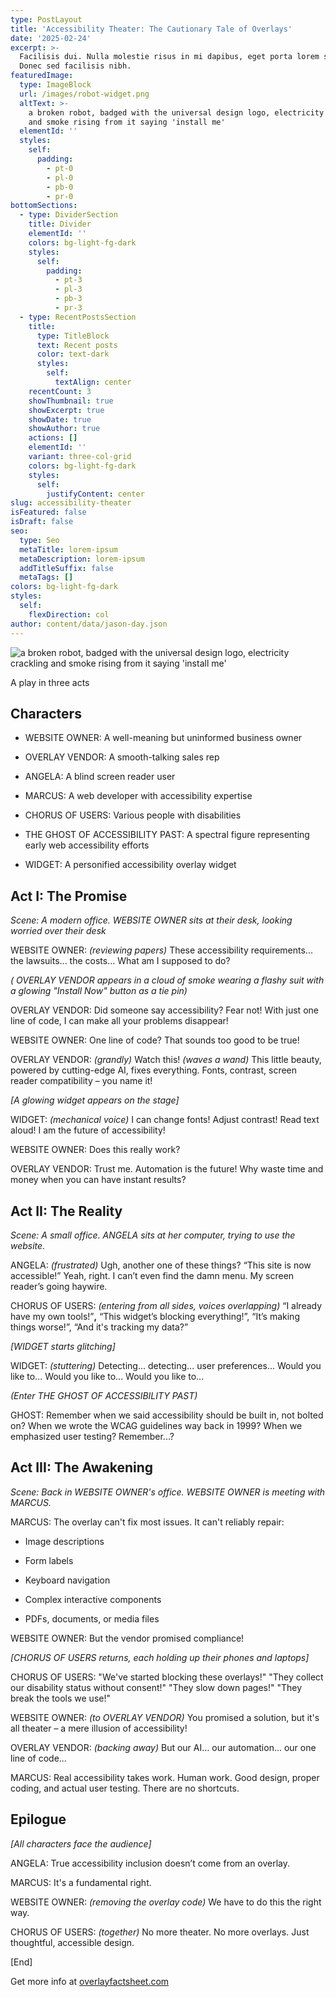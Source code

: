 ```yaml
---
type: PostLayout
title: 'Accessibility Theater: The Cautionary Tale of Overlays'
date: '2025-02-24'
excerpt: >-
  Facilisis dui. Nulla molestie risus in mi dapibus, eget porta lorem semper.
  Donec sed facilisis nibh.
featuredImage:
  type: ImageBlock
  url: /images/robot-widget.png
  altText: >-
    a broken robot, badged with the universal design logo, electricity crackling
    and smoke rising from it saying 'install me'
  elementId: ''
  styles:
    self:
      padding:
        - pt-0
        - pl-0
        - pb-0
        - pr-0
bottomSections:
  - type: DividerSection
    title: Divider
    elementId: ''
    colors: bg-light-fg-dark
    styles:
      self:
        padding:
          - pt-3
          - pl-3
          - pb-3
          - pr-3
  - type: RecentPostsSection
    title:
      type: TitleBlock
      text: Recent posts
      color: text-dark
      styles:
        self:
          textAlign: center
    recentCount: 3
    showThumbnail: true
    showExcerpt: true
    showDate: true
    showAuthor: true
    actions: []
    elementId: ''
    variant: three-col-grid
    colors: bg-light-fg-dark
    styles:
      self:
        justifyContent: center
slug: accessibility-theater
isFeatured: false
isDraft: false
seo:
  type: Seo
  metaTitle: lorem-ipsum
  metaDescription: lorem-ipsum
  addTitleSuffix: false
  metaTags: []
colors: bg-light-fg-dark
styles:
  self:
    flexDirection: col
author: content/data/jason-day.json
---
```

![a broken robot, badged with the universal design logo, electricity crackling and smoke rising from it saying 'install me'](/images/robot-widget.png)

A play in three acts

## Characters

*   WEBSITE OWNER: A well-meaning but uninformed business owner

*   OVERLAY VENDOR: A smooth-talking sales rep

*   ANGELA: A blind screen reader user

*   MARCUS: A web developer with accessibility expertise

*   CHORUS OF USERS: Various people with disabilities

*   THE GHOST OF ACCESSIBILITY PAST: A spectral figure representing early web accessibility efforts

*   WIDGET: A personified accessibility overlay widget

## Act I: The Promise

*Scene: A modern office. WEBSITE OWNER sits at their desk, looking worried over their desk*

WEBSITE OWNER: *(reviewing papers)* These accessibility requirements... the lawsuits... the costs... What am I supposed to do?

*( OVERLAY VENDOR appears in a cloud of smoke wearing a flashy suit with a glowing "Install Now" button as a tie pin)*

OVERLAY VENDOR: Did someone say accessibility? Fear not! With just one line of code, I can make all your problems disappear!

WEBSITE OWNER: One line of code? That sounds too good to be true!

OVERLAY VENDOR: *(grandly)* Watch this! *(waves a wand)* This little beauty, powered by cutting-edge AI, fixes everything. Fonts, contrast, screen reader compatibility – you name it!

*\[A glowing widget appears on the stage]*

WIDGET: *(mechanical voice)* I can change fonts! Adjust contrast! Read text aloud! I am the future of accessibility!

WEBSITE OWNER: Does this really work?

OVERLAY VENDOR: Trust me. Automation is the future! Why waste time and money when you can have instant results?

## Act II: The Reality

*Scene: A small office. ANGELA sits at her computer, trying to use the website.*

ANGELA: *(frustrated)* Ugh, another one of these things? “This site is now accessible!” Yeah, right. I can’t even find the damn menu. My screen reader’s going haywire.

CHORUS OF USERS: *(entering from all sides, voices overlapping)* “I already have my own tools!”**,** “This widget’s blocking everything!”, “It’s making things worse!”, “And it's tracking my data?”

*\[WIDGET starts glitching]*

WIDGET: *(stuttering)* Detecting... detecting... user preferences... Would you like to... Would you like to... Would you like to...

*(Enter THE GHOST OF ACCESSIBILITY PAST)*

GHOST: Remember when we said accessibility should be built in, not bolted on? When we wrote the WCAG guidelines way back in 1999? When we emphasized user testing? Remember...?

## Act III: The Awakening

*Scene: Back in WEBSITE OWNER's office. WEBSITE OWNER is meeting with MARCUS.*

MARCUS: The overlay can't fix most issues. It can't reliably repair:

*   Image descriptions

*   Form labels

*   Keyboard navigation

*   Complex interactive components

*   PDFs, documents, or media files

WEBSITE OWNER: But the vendor promised compliance!

*\[CHORUS OF USERS returns, each holding up their phones and laptops]*

CHORUS OF USERS: "We've started blocking these overlays!" "They collect our disability status without consent!" "They slow down pages!" "They break the tools we use!"

WEBSITE OWNER: *(to OVERLAY VENDOR)* You promised a solution, but it's all theater – a mere illusion of accessibility!

OVERLAY VENDOR: *(backing away)* But our AI... our automation... our one line of code...

MARCUS: Real accessibility takes work. Human work. Good design, proper coding, and actual user testing. There are no shortcuts.

## Epilogue

*\[All characters face the audience]*

ANGELA: True accessibility inclusion doesn’t come from an overlay.

MARCUS: It's a fundamental right.

WEBSITE OWNER: *(removing the overlay code)* We have to do this the right way.

CHORUS OF USERS: *(together)* No more theater. No more overlays. Just thoughtful, accessible design.

\[End]

Get more info at [overlayfactsheet.com](https://overlayfactsheet.com/)
